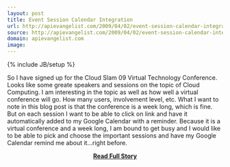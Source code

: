 ```yaml
---
layout: post
title: Event Session Calendar Integration
url: http://apievangelist.com/2009/04/02/event-session-calendar-integration/
source: http://apievangelist.com/2009/04/02/event-session-calendar-integration/
domain: apievangelist.com
image: 
---
```

{% include JB/setup %}<p>So I have signed up for the Cloud Slam 09 Virtual Technology Conference. Looks like some greate speakers and sessions on the topic of Cloud Computing.
I am interesting in the topic as well as how well a virtual conference will go. How many users, involvement level, etc.
What I want to note in this blog post is that the conference is a week long, which is fine. But on each session I want to be able to click on link and have it automatically added to my Google Calendar with a reminder.
Because it is a virtual conference and a week long, I am bound to get busy and I would like to be able to pick and choose the important sessions and have my Google Calendar remind me about it...right before.</p>
<center><p><a href="http://apievangelist.com/2009/04/02/event-session-calendar-integration/" style='padding:25px; font-sze:18px; font-weight: bold;'>Read Full Story</a></p></center>
